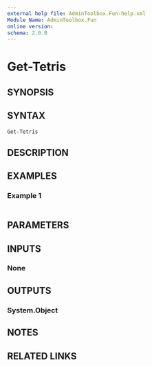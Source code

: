 ```yaml
---
external help file: AdminToolbox.Fun-help.xml
Module Name: AdminToolbox.Fun
online version:
schema: 2.0.0
---
```


# Get-Tetris

## SYNOPSIS


## SYNTAX

```
Get-Tetris
```

## DESCRIPTION


## EXAMPLES

### Example 1
```powershell

```



## PARAMETERS

## INPUTS

### None

## OUTPUTS

### System.Object
## NOTES

## RELATED LINKS
